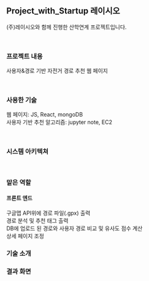 ## Project_with_Startup 레이시오

(주)레이시오와 함께 진행한 산학연계 프로젝트입니다.

</br>

### 프로젝트 내용
사용자&경로 기반 자전거 경로 추천 웹 페이지

</br>


### 사용한 기술
웹 페이지: JS, React, mongoDB </br>
사용자 기반 추천 알고리즘: jupyter note, EC2

</br>

### 시스템 아키텍쳐

</br>

### 맡은 역할
#### 프론트 엔드 </br>
구글맵 API위에 경로 파일(.gpx) 출력 </br>
경로 분석 및 추천 태그 출력 </br>
DB에 업로드 된 경로와 사용자 경로 비교 및 유사도 점수 계산 </br>
상세 페이지 조정 </br>


### 기술 소개


### 결과 화면



